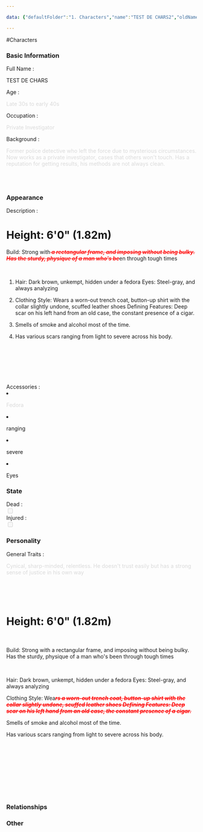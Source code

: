 ```yaml
---

data: {"defaultFolder":"1. Characters","name":"TEST DE CHARS2","oldName":"TEST DE CHARS2","contentType":"characters","template":{"BasicInformation":{"FullName":{"value":"<p>TEST DE CHARS</p>","type":"text"},"Age":{"value":"<p><span style=\"color: rgb(218, 218, 218)\">Late 30s to early 40s</span></p>","type":"text"},"Occupation":{"value":"<p><span style=\"color: rgb(218, 218, 218)\">Private Investigator</span></p>","type":"text"},"Background":{"value":"<p><span style=\"color: rgb(218, 218, 218)\">Former police detective who left the force due to mysterious circumstances. Now works as a private investigator, cases that others won't touch. Has a reputation for getting results, his methods are not always clean.</span></p><p></p>","type":"textarea"}},"Appearance":{"Description":{"value":"<h1>Height: 6'0\" (1.82m)</h1><p>Build: Strong with<span style=\"color: #ff1414\"><strong><em><s> a rectangular frame, and imposing without being bulky. Has the sturdy, physique of a man who's be</s></em></strong></span>en through tough times</p><p><br></p><ol><li><p>Hair: Dark brown, unkempt, hidden under a fedora Eyes: Steel-gray, and always analyzing</p></li><li><p>Clothing Style: Wears a worn-out trench coat, button-up shirt with the collar slightly undone, scuffed leather shoes Defining Features: Deep scar on his left hand from an old case, the constant presence of a cigar.</p></li><li><p>Smells of smoke and alcohol most of the time.</p></li><li><p>Has various scars ranging from light to severe across his body.</p></li></ol><p></p><p></p><p></p>","type":"textarea"},"Accessories":{"value":["<p><span style=\"color: rgb(218, 218, 218)\">Fedora</span></p>","<p>ranging </p>","<p>severe </p>","<p>Eyes</p>"],"type":"array:text"}},"State":{"Dead":{"value":true,"type":"boolean"},"Injured":{"value":true,"type":"boolean"}},"Personality":{"GeneralTraits":{"value":"<p><span style=\"color: rgb(218, 218, 218)\">Cynical, sharp-minded, relentless. He doesn't trust easily but has a strong sense of justice in his own way</span></p><p></p><p></p><h1>Height: 6'0\" (1.82m)</h1><p></p><p>Build: Strong with a rectangular frame, and imposing without being bulky. Has the sturdy, physique of a man who's been through tough times</p><p></p><p>Hair: Dark brown, unkempt, hidden under a fedora Eyes: Steel-gray, and always analyzing</p><p>Clothing Style: Wea<span style=\"color: #ff0000\"><strong><em><s>rs a worn-out trench coat, button-up shirt with the collar slightly undone, scuffed leather shoes Defining Features: Deep scar on his left hand from an old case, the constant presence of a cigar.</s></em></strong></span></p><p>Smells of smoke and alcohol most of the time.</p><p>Has various scars ranging from light to severe across his body.</p><p></p><p></p><p></p><p></p>","type":"textarea"},"Strengths":{"value":null,"type":"array:text"},"Weaknesses":{"value":null,"type":"array:text"}},"Relationships":{"Family":{"value":null,"type":"array:text"},"FriendsAndAllies":{"value":null,"type":"array:text"},"EnemiesAndRivals":{"value":null,"type":"array:text"},"RomanticInterests":{"value":null,"type":"array:text"}},"Other":{"Belongings":{"value":null,"type":"array:text"},"AdditionalNotes":{"value":null,"type":"textarea"}}}}

---
```


#Characters

<div class="section level-3"><h3 class="section-header">Basic Information</h3><div class="section-content"><div class="content-container"><div class="field-container field-type-text"><div class="field-label">Full Name : </div><div class="field-value text-value"><p>TEST DE CHARS</p></div></div><div class="field-container field-type-text"><div class="field-label">Age : </div><div class="field-value text-value"><p><span style="color: rgb(218, 218, 218)">Late 30s to early 40s</span></p></div></div><div class="field-container field-type-text"><div class="field-label">Occupation : </div><div class="field-value text-value"><p><span style="color: rgb(218, 218, 218)">Private Investigator</span></p></div></div><div class="field-container field-type-textarea"><div class="field-label">Background : </div><div class="field-value"><div class="content-creation-textarea"><p><span style="color: rgb(218, 218, 218)">Former police detective who left the force due to mysterious circumstances. Now works as a private investigator, cases that others won't touch. Has a reputation for getting results, his methods are not always clean.</span></p><br><br></div></div></div></div></div></div><div class="section-separator"></div><div class="section level-3"><h3 class="section-header">Appearance</h3><div class="section-content"><div class="content-container"><div class="field-container field-type-textarea"><div class="field-label">Description : </div><div class="field-value"><div class="content-creation-textarea"><h1>Height: 6'0" (1.82m)</h1><p>Build: Strong with<span style="color: #ff1414"><strong><em><s> a rectangular frame, and imposing without being bulky. Has the sturdy, physique of a man who's be</s></em></strong></span>en through tough times</p><p><br></p><ol><li><p>Hair: Dark brown, unkempt, hidden under a fedora Eyes: Steel-gray, and always analyzing</p></li><li><p>Clothing Style: Wears a worn-out trench coat, button-up shirt with the collar slightly undone, scuffed leather shoes Defining Features: Deep scar on his left hand from an old case, the constant presence of a cigar.</p></li><li><p>Smells of smoke and alcohol most of the time.</p></li><li><p>Has various scars ranging from light to severe across his body.</p></li></ol><br><br><br><br><br><br></div></div></div><div class="field-container field-type-array:text"><div class="field-label">Accessories : </div><nav class="field-value array-container"><li class="array-item text-item"><p><span style="color: rgb(218, 218, 218)">Fedora</span></p></li><li class="array-item text-item"><p>ranging </p></li><li class="array-item text-item"><p>severe </p></li><li class="array-item text-item"><p>Eyes</p></li></nav></div></div></div></div><div class="section-separator"></div><div class="section level-3"><h3 class="section-header">State</h3><div class="section-content"><div class="content-container"><div class="field-container field-type-boolean"><div class="field-label">Dead : </div><div class="field-value"><input type="checkbox" disabled="true"></div></div><div class="field-container field-type-boolean"><div class="field-label">Injured : </div><div class="field-value"><input type="checkbox" disabled="true"></div></div></div></div></div><div class="section-separator"></div><div class="section level-3"><h3 class="section-header">Personality</h3><div class="section-content"><div class="content-container"><div class="field-container field-type-textarea"><div class="field-label">General Traits : </div><div class="field-value"><div class="content-creation-textarea"><p><span style="color: rgb(218, 218, 218)">Cynical, sharp-minded, relentless. He doesn't trust easily but has a strong sense of justice in his own way</span></p><br><br><br><h1>Height: 6'0" (1.82m)</h1><br><p>Build: Strong with a rectangular frame, and imposing without being bulky. Has the sturdy, physique of a man who's been through tough times</p><br><p>Hair: Dark brown, unkempt, hidden under a fedora Eyes: Steel-gray, and always analyzing</p><p>Clothing Style: Wea<span style="color: #ff0000"><strong><em><s>rs a worn-out trench coat, button-up shirt with the collar slightly undone, scuffed leather shoes Defining Features: Deep scar on his left hand from an old case, the constant presence of a cigar.</s></em></strong></span></p><p>Smells of smoke and alcohol most of the time.</p><p>Has various scars ranging from light to severe across his body.</p><br><br><br><br><br><br><br><br></div></div></div></div></div></div><div class="section-separator"></div><div class="section level-3"><h3 class="section-header">Relationships</h3><div class="section-content"><div class="content-container"></div></div></div><div class="section-separator"></div><div class="section level-3"><h3 class="section-header">Other</h3><div class="section-content"><div class="content-container"></div></div></div><div class="section-separator"></div>